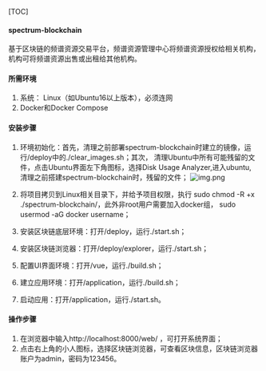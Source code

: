 [TOC]

#### spectrum-blockchain
基于区块链的频谱资源交易平台，频谱资源管理中心将频谱资源授权给相关机构，机构可将频谱资源出售或出租给其他机构。

#### 所需环境
1. 系统： Linux（如Ubuntu16以上版本），必须连网
2. Docker和Docker Compose

#### 安装步骤
1. 环境初始化：首先，清理之前部署spectrum-blockchain时建立的镜像，运行/deploy中的./clear_images.sh；其次，
   清理Ubuntu中所有可能残留的文件，点击Ubuntu界面左下角图标，选择Disk Usage Analyzer,进入ubuntu,
   清理之前搭建spectrum-blockchain时，残留的文件；
   ![img.png](images/img.png)
   
2. 将项目拷贝到Linux相关目录下，并给予项目权限，执行 sudo chmod -R +x ./spectrum-blockchain/，此外非root用户需要加入docker组，
   sudo usermod -aG docker username；
3. 安装区块链底层环境：打开/deploy，运行./start.sh；
4. 安装区块链浏览器：打开/deploy/explorer，运行./start.sh；
5. 配置UI界面环境：打开/vue，运行./build.sh；
6. 建立应用环境：打开/application，运行./build.sh；
7. 启动应用：打开/application，运行./start.sh。

#### 操作步骤
1. 在浏览器中输入http://localhost:8000/web/ ，可打开系统界面；
2. 点击右上角的小人图标，选择区块链浏览器，可查看区块信息，区块链浏览器账户为admin，密码为123456。